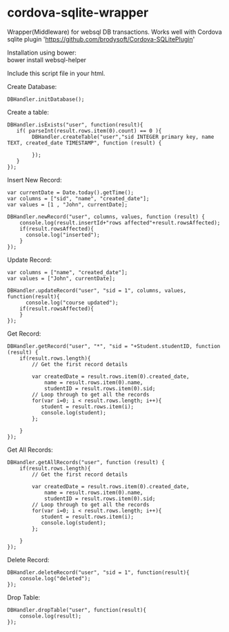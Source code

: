 # cordova-sqlite-wrapper
Wrapper(Middleware) for websql DB transactions.  Works well with Cordova sqlite plugin 'https://github.com/brodysoft/Cordova-SQLitePlugin'

Installation using bower:<br/>
bower install websql-helper

Include this script file in your html.
<script src="dbhandler.js"></script>

Create Database:
    
    DBHandler.initDatabase();

Create a table:


    DBHandler.isExists("user", function(result){
       if( parseInt(result.rows.item(0).count) == 0 ){
            DBHandler.createTable("user","sid INTEGER primary key, name TEXT, created_date TIMESTAMP", function (result) {
        
            });   
       }
    });

Insert New Record:


    var currentDate = Date.today().getTime();
    var columns = ["sid", "name", "created_date"];
    var values = [1 , "John", currentDate];
    
    DBHandler.newRecord("user", columns, values, function (result) {
        console.log(result.insertId+"rows affected"+result.rowsAffected);
        if(result.rowsAffected){
          console.log("inserted");
        }
    });

Update Record:

    var columns = ["name", "created_date"];
    var values = ["John", currentDate];
    
    DBHandler.updateRecord("user", "sid = 1", columns, values, function(result){
          console.log("course updated");
        if(result.rowsAffected){
        }
    });

Get Record:

    DBHandler.getRecord("user", "*", "sid = "+Student.studentID, function (result) {
        if(result.rows.length){
            // Get the first record details
            
            var createdDate = result.rows.item(0).created_date, 
                name = result.rows.item(0).name,
                studentID = result.rows.item(0).sid;
            // Loop through to get all the records
            for(var i=0; i < result.rows.length; i++){
               student = result.rows.item(i);
               console.log(student);
            };
                              
        }
    });

Get All Records:

    DBHandler.getAllRecords("user", function (result) {
        if(result.rows.length){
            // Get the first record details
            
            var createdDate = result.rows.item(0).created_date, 
                name = result.rows.item(0).name,
                studentID = result.rows.item(0).sid;
            // Loop through to get all the records
            for(var i=0; i < result.rows.length; i++){
               student = result.rows.item(i);
               console.log(student);
            };
                              
        }
    });

Delete Record:

    DBHandler.deleteRecord("user", "sid = 1", function(result){
        console.log("deleted");
    });

Drop Table:

    DBHandler.dropTable("user", function(result){
        console.log(result);
    });

